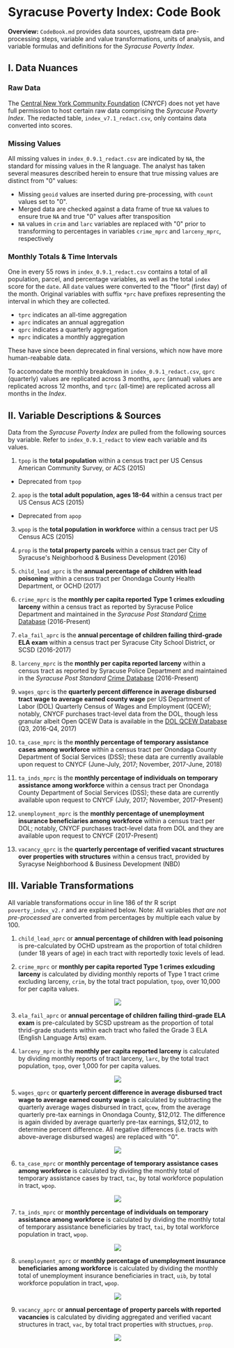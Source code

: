 # Syracuse Poverty Index: Code Book

**Overview:** `CodeBook.md` provides data sources, upstream data pre-processing steps, variable and value transformations, units of analysis, and variable formulas and definitions for the *Syracuse Poverty Index*. 

## I. Data Nuances

### Raw Data

The [Central New York Community Foundation](https://cnycf.org/) (CNYCF) does not yet have full permission to host certain raw data comprising the *Syracuse Poverty Index*. The redacted table, `index_v7.1_redact.csv`, only contains data converted into scores.

### Missing Values

All missing values in `index_0.9.1_redact.csv` are indicated by `NA`, the standard for missing values in the R language. The analyst has taken several measures described herein to ensure that true missing values are distinct from "0" values:

* Missing `geoid` values are inserted during pre-processing, with `count` values set to "0".
* Merged data are checked against a data frame of true `NA` values to ensure true `NA` and true "0" values after transposition
* `NA` values in `crim` and `larc` variables are replaced with "0" prior to transforming to percentages in variables `crime_mprc` and `larceny_mprc`, respectively

### Monthly Totals & Time Intervals

One in every 55 rows in `index_0.9.1_redact.csv` contains a total of all population, parcel, and percentage variables, as well as the total `index` score for the `date`. All `date` values were converted to the "floor" (first day) of the month. Original variables with suffix `*prc` have prefixes representing the interval in which they are collected.

* `tprc` indicates an all-time aggregation
* `aprc` indicates an annual aggregation
* `qprc` indicates a quarterly aggregation
* `mprc` indicates a monthly aggregation

These have since been deprecated in final versions, which now have more human-reabable data.

To accomodate the monthly breakdown in `index_0.9.1_redact.csv`, `qprc` (quarterly) values are replicated across 3 months, `aprc` (annual) values are replicated across 12 months, and `tprc` (all-time) are replicated across all months in the *Index*.

## II. Variable Descriptions & Sources

Data from the *Syracuse Poverty Index* are pulled from the following sources by variable. Refer to `index_0.9.1_redact` to view each variable and its values.

1. `tpop` is the **total population** within a census tract per US Census American Community Survey, or ACS (2015)
  - Deprecated from `tpop`

2. `apop` is the **total adult population, ages 18-64** within a census tract per US Census ACS (2015)
  - Deprecated from `apop`

3. `wpop` is the **total population in workforce** within a census tract per US Census ACS (2015)

4. `prop` is the **total property parcels** within a census tract per City of Syracuse's Neighborhood & Business Development (2016)

5. `child_lead_aprc` is the **annual percentage of children with lead poisoning** within a census tract per Onondaga County Health Department, or OCHD (2017)

6. `crime_mprc` is the **monthly per capita reported Type 1 crimes exlcuding larceny** within a census tract as reported by Syracuse Police Department and maintained in the *Syracuse Post Standard* [Crime Database](https://www.syracuse.com/crime/index.ssf/page/police_reports.html) (2016-Present)

7. `ela_fail_aprc` is the **annual percentage of children failing third-grade ELA exam** within a census tract per Syracuse City School District, or SCSD (2016-2017)

8. `larceny_mprc` is the **monthly per capita reported larceny** within a census tract as reported by Syracuse Police Department and maintained in the *Syracuse Post Standard* [Crime Database](https://www.syracuse.com/crime/index.ssf/page/police_reports.html) (2016-Present)

9. `wages_qprc` is the **quarterly percent difference in average disbursed tract wage to average earned county wage** per US Department of Labor (DOL) Quarterly Census of Wages and Employment (QCEW); notably, CNYCF purchases tract-level data from the DOL, though less granular albeit Open QCEW Data is available in the [DOL QCEW Database](https://www.bls.gov/cew/) (Q3, 2016-Q4, 2017)

10. `ta_case_mprc` is the **monthly percentage of temporary assistance cases among workforce** within a census tract per Onondaga County Department of Social Services (DSS); these data are currently available upon request to CNYCF (June-July, 2017; November, 2017-June, 2018)

11. `ta_inds_mprc` is the **monthly percentage of individuals on temporary assistance among workforce** within a census tract per Onondaga County Department of Social Services (DSS); these data are currently available upon request to CNYCF (July, 2017; November, 2017-Present)

12. `unemployment_mprc` is the **monthly percentage of unemployment insurance beneficiaries among workforce** within a census tract per DOL; notably, CNYCF purchases tract-level data from DOL and they are available upon request to CNYCF (2017-Present)

13. `vacancy_qprc` is the **quarterly percentage of verified vacant structures over properties with structures** within a census tract, provided by Syracyse Neighborhood & Business Development (NBD)

## III. Variable Transformations

All variable transformations occur in line 186 of thr R script `poverty_index_v2.r` and are explained below. Note: All variables *that are not pre-processed* are converted from percentages by multiple each value by 100.

1. `child_lead_aprc` or **annual percentage of children with lead poisoning** is pre-calculated by OCHD upstream as the proportion of total children (under 18 years of age) in each tract with reportedly toxic levels of lead.

2. `crime_mprc` or **monthly per capita reported Type 1 crimes exlcuding larceny** is calculated by dividing monthly reports of Type 1 tract crime excluding larceny, `crim`, by the total tract population, `tpop`, over 10,000 for per capita values.
 
<p align="center">
  <img src="https://latex.codecogs.com/gif.latex?%5Cfrac%7Bmonthly%5C%3B%20tract%5C%3B%20crime%7D%7B%28%5C%3A%20tract%20%5C%3A%20population%5C%3A%20/%20%5C%3A%201%2C000%5C%3A%20%29%7D" />
</p>

3. `ela_fail_aprc` or **annual percentage of children failing third-grade ELA exam** is pre-calculated by SCSD upstream as the proportion of total thrid-grade students within each tract who failed the Grade 3 ELA (English Language Arts) exam.

4. `larceny_mprc` is the **monthly per capita reported larceny** is calculated by dividing monthly reports of tract larceny, `larc`, by the total tract population, `tpop`, over 1,000 for per capita values.

<p align="center">
  <img src="https://latex.codecogs.com/gif.latex?%5Cfrac%7Bmonthly%5C%3B%20tract%5C%3B%20larceny%7D%7B%28%5C%3A%20tract%20%5C%3A%20population%5C%3A%20/%20%5C%3A%201%2C000%5C%3A%20%29%7D" />
</p>

5. `wages_qprc` or **quarterly percent difference in average disbursed tract wage to average earned county wage** is calculated by subtracting the quarterly average wages disbursed in tract, `qcew`, from the average quarterly pre-tax earnings in Onondaga County, $12,012. The difference is again divided by average quarterly pre-tax earnings, $12,012, to determine percent difference. All negative differences (i.e. tracts with above-average disbursed wages) are replaced with "0".

<p align="center">
  <img src="https://latex.codecogs.com/gif.latex?%5Cmathbb%7BR_%5Cgeq%20%7D_0%3D%5Cfrac%7B%28%5C%3A%20quarterly%20%5C%3A%20average%5C%3A%20county%5C%3A%20wages%5C%3A%20earned%5C%3A%20-%20%5C%3A%20quarterly%20%5C%3A%20average%20%5C%3A%20tract%5C%3A%20wages%5C%3A%20disbursed%5C%3A%20%29%7D%7Bquarterly%20%5C%3A%20average%5C%3A%20county%5C%3A%20wages%7D" />
</p>

6. `ta_case_mprc` or **monthly percentage of temporary assistance cases among workforce** is calculated by dividing the monthly total of temporary assistance cases by tract, `tac`, by total workforce population in tract, `wpop`.

<p align="center">
  <img src="https://latex.codecogs.com/gif.latex?%5Cfrac%7Bmonthly%5C%3A%20tract%5C%3A%20temporary%5C%3A%20assistance%5C%3A%20cases%7D%7B%5C%3A%20total%5C%3A%20tract%20%5C%3A%20workforce%5C%3A%20%7D" />
</p>

7. `ta_inds_mprc` or **monthly percentage of individuals on temporary assistance among workforce** is calculated by dividing the monthly total of temporary assistance beneficiaries by tract, `tai`, by total workforce population in tract, `wpop`.

<p align="center">
  <img src="https://latex.codecogs.com/gif.latex?%5Cfrac%7Bmonthly%5C%3A%20tract%5C%3A%20temporary%5C%3A%20assistance%5C%3A%20individuals%7D%7B%5C%3A%20total%5C%3A%20tract%20%5C%3A%20workforce%5C%3A%20%7D" />
</p>

8. `unemployment_mprc` or **monthly percentage of unemployment insurance beneficiaries among workforce** is calculated by dividing the monthly total of unemployment insurance beneficiaries in tract, `uib`, by total workforce population in tract, `wpop`.

<p align="center">
  <img src="https://latex.codecogs.com/gif.latex?%5Cfrac%7Bmonthly%5C%3A%20tract%5C%3A%20unemployment%5C%3A%20insurance%5C%3A%20beneficiaries%7D%7B%5C%3A%20total%5C%3A%20tract%20%5C%3A%20workforce%5C%3A%20%7D" />
</p>

9. `vacancy_aprc` or **annual percentage of property parcels with reported vacancies** is calculated by dividing aggregated and verified vacant structures in tract, `vac`, by total tract properties with structues, `prop`.

<p align="center">
  <img src="https://latex.codecogs.com/gif.latex?%5Cfrac%7Bannual%5C%3A%20tract%5C%3A%20vacancies%5C%3A%20reported%7D%7B%5C%3A%20total%5C%3A%20tract%20%5C%3A%20parcels%5C%3A%20%7D" />
</p>
